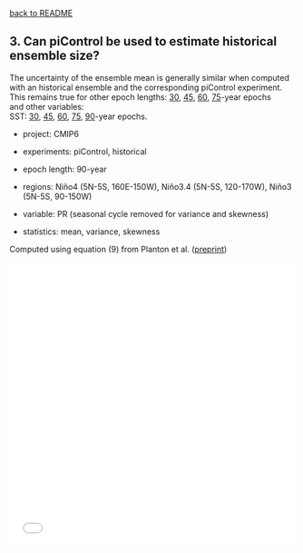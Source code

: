 [back to README](../README.md)

## 3. Can piControl be used to estimate historical ensemble size?
The uncertainty of the ensemble mean is generally similar when computed with an historical ensemble and the corresponding piControl experiment.  
This remains true for other epoch lengths: [30](f5_pr_030.md), [45](f5_pr_045.md), [60](f5_pr_060.md), [75](f5_pr_075.md)-year epochs  
and other variables:  
SST: [30](f5_pr_030.md), [45](f5_pr_045.md), [60](f5_pr_060.md), [75](f5_pr_075.md), [90](f5_pr_090.md)-year epochs.  


- project: CMIP6

- experiments: piControl, historical

- epoch length: 90-year

- regions: Niño4 (5N-5S, 160E-150W), Niño3.4 (5N-5S, 120-170W), Niño3 (5N-5S, 90-150W)

- variable: PR (seasonal cycle removed for variance and skewness)

- statistics: mean, variance, skewness

Computed using equation (9) from Planton et al. ([preprint](https://doi.org/10.22541/essoar.170196744.48068128/v1))


<iframe src="f05_uncertainty_hi_vs_pi_pr_090_year_epoch.pdf" width="100%" height="500" frameborder="0" />
